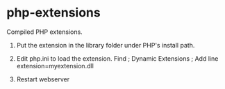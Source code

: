 # php-extensions
Compiled PHP extensions.

1. Put the extension in the library folder under PHP's install path.

2. Edit php.ini to load the extension.
    Find ; Dynamic Extensions ;
    Add line extension=myextension.dll
3. Restart webserver

